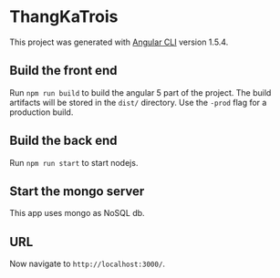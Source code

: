 # ThangKaTrois

This project was generated with [Angular CLI](https://github.com/angular/angular-cli) version 1.5.4.

## Build the front end

Run `npm run build` to build the angular 5 part of the project. The build artifacts will be stored in the `dist/` directory. Use the `-prod` flag for a production build.

## Build the back end

Run `npm run start` to start nodejs.

## Start the mongo server 

This app uses mongo as NoSQL db.

## URL

Now navigate to `http://localhost:3000/`.
